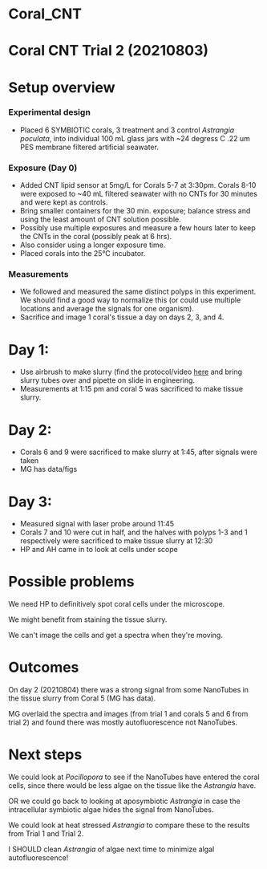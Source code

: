 # Coral_CNT

# Coral CNT Trial 2 (20210803)

# Setup overview
### Experimental design
- Placed 6 SYMBIOTIC corals, 3 treatment and 3 control *Astrangia poculata*, into individual 100 mL glass jars with ~24 degress C .22 um PES membrane filtered artificial seawater.  

### Exposure (Day 0)
- Added CNT lipid sensor at 5mg/L for Corals 5-7 at 3:30pm. Corals 8-10 were exposed to ~40 mL filtered seawater with no CNTs for 30 minutes and were kept as controls.
- Bring smaller containers for the 30 min. exposure; balance stress and using the least amount of CNT solution possible.
- Possibly use multiple exposures and measure a few hours later to keep the CNTs in the coral (possibly peak at 6 hrs).
- Also consider using a longer exposure time.
- Placed corals into the 25°C incubator.

### Measurements
- We followed and measured the same distinct polyps in this experiment. We should find a good way to normalize this (or could use multiple locations and average the signals for one organism).
- Sacrifice and image 1 coral's tissue a day on days 2, 3, and 4.

# Day 1:
- Use airbrush to make slurry (find the protocol/video [here](https://hputnam.github.io/Putnam_Lab_Notebook/Coral_Tissue_Removal_protocol/) and bring slurry tubes over and pipette on slide in engineering.
- Measurements at 1:15 pm and coral 5 was sacrificed to make tissue slurry.

# Day 2:
- Corals 6 and 9 were sacrificed to make slurry at 1:45, after signals were taken
- MG has data/figs

# Day 3:
- Measured signal with laser probe around 11:45
- Corals 7 and 10 were cut in half, and the halves with polyps 1-3 and 1 respectively were sacrificed to make tissue slurry at 12:30
- HP and AH came in to look at cells under scope

# Possible problems

We need HP to definitively spot coral cells under the microscope.

We might benefit from staining the tissue slurry.

We can't image the cells and get a spectra when they're moving.

# Outcomes

On day 2 (20210804) there was a strong signal from some NanoTubes in the tissue slurry from Coral 5 (MG has data).

MG overlaid the spectra and images (from trial 1 and corals 5 and 6 from trial 2) and found there was mostly autofluorescence not NanoTubes.

# Next steps

We could look at *Pocillopora* to see if the NanoTubes have entered the coral cells, since there would be less algae on the tissue like the *Astrangia* have.

OR we could go back to looking at aposymbiotic *Astrangia* in case the intracellular symbiotic algae hides the signal from NanoTubes.

We could look at heat stressed *Astrangia* to compare these to the results from Trial 1 and Trial 2.

I SHOULD clean *Astrangia* of algae next time to minimize algal autofluorescence!
